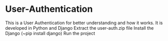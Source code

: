 # User-Authentication
This is a User Authentication for better understanding and how it works. 
It is developed in Python and Django
Extract the user-auth.zip file
Install the Django (~pip install django)
Run the project
